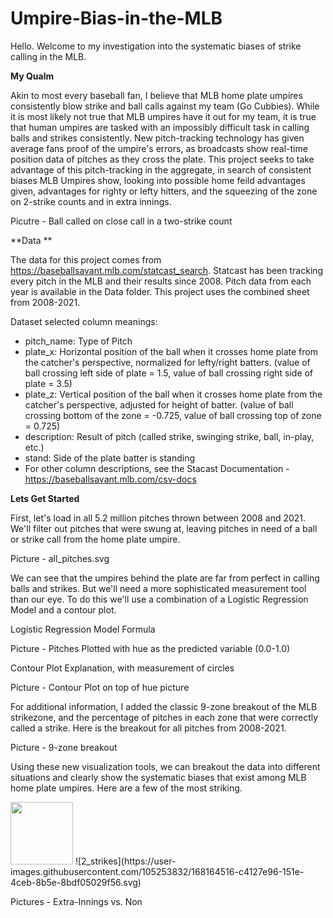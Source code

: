 # Umpire-Bias-in-the-MLB

Hello. Welcome to my investigation into the systematic biases of strike calling in the MLB. 

**My Qualm**

Akin to most every baseball fan, I believe that MLB home plate umpires consistently blow strike and ball calls against my team (Go Cubbies). While it is most likely not true that MLB umpires have it out for my team, it is true that human umpires are tasked with an impossibly difficult task in calling balls and strikes consistently. New pitch-tracking technology has given average fans proof of the umpire's errors, as broadcasts show real-time position data of pitches as they cross the plate. This project seeks to take advantage of this pitch-tracking in the aggregate, in search of consistent biases MLB Umpires show, looking into possible home feild advantages given, advantages for righty or lefty hitters, and the squeezing of the zone on 2-strike counts and in extra innings.

Picutre - Ball called on close call in a two-strike count

**Data **

The data for this project comes from https://baseballsavant.mlb.com/statcast_search. Statcast has been tracking every pitch in the MLB and their results since 2008. Pitch data from each year is available in the Data folder. This project uses the combined sheet from 2008-2021.

Dataset selected column meanings:
- pitch_name: Type of Pitch
- plate_x: Horizontal position of the ball when it crosses home plate from the catcher's perspective, normalized for lefty/right batters. (value of ball crossing left side of plate = 1.5, value of ball crossing right side of plate = 3.5)
- plate_z: Vertical position of the ball when it crosses home plate from the catcher's perspective, adjusted for height of batter. (value of ball crossing bottom of the zone = -0.725, value of ball crossing top of zone = 0.725)
- description: Result of pitch (called strike, swinging strike, ball, in-play, etc.)
- stand: Side of the plate batter is standing
- For other column descriptions, see the Stacast Documentation - https://baseballsavant.mlb.com/csv-docs

**Lets Get Started**

First, let's load in all 5.2 million pitches thrown between 2008 and 2021. We'll filter out pitches that were swung at, leaving pitches in need of a ball or strike call from the home plate umpire.

Picture - all_pitches.svg

We can see that the umpires behind the plate are far from perfect in calling balls and strikes. But we'll need a more sophisticated measurement tool than our eye. To do this we'll use a combination of a Logistic Regression Model and a contour plot. 

Logistic Regression Model Formula

Picture - Pitches Plotted with hue as the predicted variable (0.0-1.0)

Contour Plot Explanation, with measurement of circles

Picture - Contour Plot on top of hue picture

For additional information, I added the classic 9-zone breakout of the MLB strikezone, and the percentage of pitches in each zone that were correctly called a strike. Here is the breakout for all pitches from 2008-2021.

Picture - 9-zone breakout

Using these new visualization tools, we can breakout the data into different situations and clearly show the systematic biases that exist among MLB home plate umpires. Here are a few of the most striking. 


<img src="https://user-images.githubusercontent.com/105253832/168164448-45386ea3-2622-4539-a62d-21e75e1205aa.svg" width="100" height="100">
![2_strikes](https://user-images.githubusercontent.com/105253832/168164516-c4127e96-151e-4ceb-8b5e-8bdf05029f56.svg)



Pictures - Extra-Innings vs. Non
